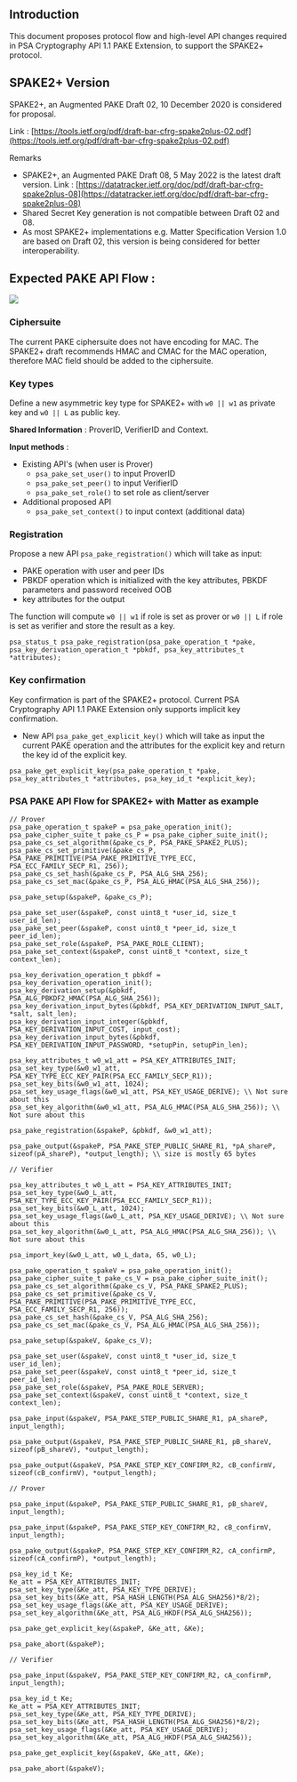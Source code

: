 Introduction
------------

This document proposes protocol flow and high-level API changes required in PSA Cryptography API 1.1 PAKE Extension, to support the SPAKE2+ protocol.

SPAKE2+ Version
---------------

SPAKE2+, an Augmented PAKE Draft 02, 10 December 2020 is considered for proposal.

Link : [https://tools.ietf.org/pdf/draft-bar-cfrg-spake2plus-02.pdf](https://tools.ietf.org/pdf/draft-bar-cfrg-spake2plus-02.pdf)

Remarks

*   SPAKE2+, an Augmented PAKE Draft 08, 5 May 2022 is the latest draft version. Link : [https://datatracker.ietf.org/doc/pdf/draft-bar-cfrg-spake2plus-08](https://datatracker.ietf.org/doc/pdf/draft-bar-cfrg-spake2plus-08)
*   Shared Secret Key generation is not compatible between Draft 02 and 08.
*   As most SPAKE2+ implementations e.g. Matter Specification Version 1.0 are based on Draft 02, this version is being considered for better interoperability.

Expected PAKE API Flow :
------------------------------------
![](SPAKE2PLUS.svg)


### Ciphersuite

The current PAKE ciphersuite does not have encoding for MAC. The SPAKE2+ draft recommends HMAC and CMAC for the MAC operation, therefore MAC field should be added to the ciphersuite.

### Key types

Define a new asymmetric key type for SPAKE2+ with `w0 || w1` as private key and `w0 || L` as public key.

**Shared Information** : ProverID, VerifierID and Context.

**Input methods** :

*   Existing API's (when user is Prover)
    *   `psa_pake_set_user()` to input ProverID
    *   `psa_pake_set_peer()` to input VerifierID
    *   `psa_pake_set_role()` to set role as client/server
*   Additional proposed API
    *   `psa_pake_set_context()` to input context (additional data)

### Registration

Propose a new API `psa_pake_registration()` which will take as input:
* PAKE operation with user and peer IDs
* PBKDF operation which is initialized with the key attributes, PBKDF parameters and password received OOB
* key attributes for the output

The function will compute `w0 || w1` if role is set as prover or `w0 || L` if role is set as verifier and store the result as a key.

```
psa_status_t psa_pake_registration(psa_pake_operation_t *pake, psa_key_derivation_operation_t *pbkdf, psa_key_attributes_t *attributes);
```

### Key confirmation

Key confirmation is part of the SPAKE2+ protocol. Current PSA Cryptography API 1.1 PAKE Extension only supports implicit key confirmation.

*   New API `psa_pake_get_explicit_key()`  which will take as input the current PAKE operation and the attributes for the explicit key and return the key id of the explicit key.
  ```
  psa_pake_get_explicit_key(psa_pake_operation_t *pake, psa_key_attributes_t *attributes, psa_key_id_t *explicit_key);
  ```

### PSA PAKE API Flow for SPAKE2+ with Matter as example

```
// Prover
psa_pake_operation_t spakeP = psa_pake_operation_init();
psa_pake_cipher_suite_t pake_cs_P = psa_pake_cipher_suite_init();
psa_pake_cs_set_algorithm(&pake_cs_P, PSA_PAKE_SPAKE2_PLUS);
psa_pake_cs_set_primitive(&pake_cs_P, PSA_PAKE_PRIMITIVE(PSA_PAKE_PRIMITIVE_TYPE_ECC, PSA_ECC_FAMILY_SECP_R1, 256));
psa_pake_cs_set_hash(&pake_cs_P, PSA_ALG_SHA_256);
psa_pake_cs_set_mac(&pake_cs_P, PSA_ALG_HMAC(PSA_ALG_SHA_256));

psa_pake_setup(&spakeP, &pake_cs_P);

psa_pake_set_user(&spakeP, const uint8_t *user_id, size_t user_id_len);
psa_pake_set_peer(&spakeP, const uint8_t *peer_id, size_t peer_id_len);
psa_pake_set_role(&spakeP, PSA_PAKE_ROLE_CLIENT);
psa_pake_set_context(&spakeP, const uint8_t *context, size_t context_len);

psa_key_derivation_operation_t pbkdf = psa_key_derivation_operation_init();
psa_key_derivation_setup(&pbkdf, PSA_ALG_PBKDF2_HMAC(PSA_ALG_SHA_256));
psa_key_derivation_input_bytes(&pbkdf, PSA_KEY_DERIVATION_INPUT_SALT, *salt, salt_len);
psa_key_derivation_input_integer(&pbkdf, PSA_KEY_DERIVATION_INPUT_COST, input_cost);
psa_key_derivation_input_bytes(&pbkdf, PSA_KEY_DERIVATION_INPUT_PASSWORD, *setupPin, setupPin_len);

psa_key_attributes_t w0_w1_att = PSA_KEY_ATTRIBUTES_INIT;
psa_set_key_type(&w0_w1_att, PSA_KEY_TYPE_ECC_KEY_PAIR(PSA_ECC_FAMILY_SECP_R1));
psa_set_key_bits(&w0_w1_att, 1024);
psa_set_key_usage_flags(&w0_w1_att, PSA_KEY_USAGE_DERIVE); \\ Not sure about this
psa_set_key_algorithm(&w0_w1_att, PSA_ALG_HMAC(PSA_ALG_SHA_256)); \\ Not sure about this

psa_pake_registration(&spakeP, &pbkdf, &w0_w1_att);

psa_pake_output(&spakeP, PSA_PAKE_STEP_PUBLIC_SHARE_R1, *pA_shareP, sizeof(pA_shareP), *output_length); \\ size is mostly 65 bytes

// Verifier

psa_key_attributes_t w0_L_att = PSA_KEY_ATTRIBUTES_INIT;
psa_set_key_type(&w0_L_att, PSA_KEY_TYPE_ECC_KEY_PAIR(PSA_ECC_FAMILY_SECP_R1));
psa_set_key_bits(&w0_L_att, 1024);
psa_set_key_usage_flags(&w0_L_att, PSA_KEY_USAGE_DERIVE); \\ Not sure about this
psa_set_key_algorithm(&w0_L_att, PSA_ALG_HMAC(PSA_ALG_SHA_256)); \\ Not sure about this

psa_import_key(&w0_L_att, w0_L_data, 65, w0_L);

psa_pake_operation_t spakeV = psa_pake_operation_init();
psa_pake_cipher_suite_t pake_cs_V = psa_pake_cipher_suite_init();
psa_pake_cs_set_algorithm(&pake_cs_V, PSA_PAKE_SPAKE2_PLUS);
psa_pake_cs_set_primitive(&pake_cs_V, PSA_PAKE_PRIMITIVE(PSA_PAKE_PRIMITIVE_TYPE_ECC, PSA_ECC_FAMILY_SECP_R1, 256));
psa_pake_cs_set_hash(&pake_cs_V, PSA_ALG_SHA_256);
psa_pake_cs_set_mac(&pake_cs_V, PSA_ALG_HMAC(PSA_ALG_SHA_256));

psa_pake_setup(&spakeV, &pake_cs_V);

psa_pake_set_user(&spakeV, const uint8_t *user_id, size_t user_id_len);
psa_pake_set_peer(&spakeV, const uint8_t *peer_id, size_t peer_id_len);
psa_pake_set_role(&spakeV, PSA_PAKE_ROLE_SERVER);
psa_pake_set_context(&spakeV, const uint8_t *context, size_t context_len);

psa_pake_input(&spakeV, PSA_PAKE_STEP_PUBLIC_SHARE_R1, pA_shareP, input_length);

psa_pake_output(&spakeV, PSA_PAKE_STEP_PUBLIC_SHARE_R1, pB_shareV, sizeof(pB_shareV), *output_length);

psa_pake_output(&spakeV, PSA_PAKE_STEP_KEY_CONFIRM_R2, cB_confirmV, sizeof(cB_confirmV), *output_length);

// Prover

psa_pake_input(&spakeP, PSA_PAKE_STEP_PUBLIC_SHARE_R1, pB_shareV, input_length);

psa_pake_input(&spakeP, PSA_PAKE_STEP_KEY_CONFIRM_R2, cB_confirmV, input_length);

psa_pake_output(&spakeP, PSA_PAKE_STEP_KEY_CONFIRM_R2, cA_confirmP, sizeof(cA_confirmP), *output_length);

psa_key_id_t Ke;
Ke_att = PSA_KEY_ATTRIBUTES_INIT;
psa_set_key_type(&Ke_att, PSA_KEY_TYPE_DERIVE);
psa_set_key_bits(&Ke_att, PSA_HASH_LENGTH(PSA_ALG_SHA256)*8/2);
psa_set_key_usage_flags(&Ke_att, PSA_KEY_USAGE_DERIVE);
psa_set_key_algorithm(&Ke_att, PSA_ALG_HKDF(PSA_ALG_SHA256));

psa_pake_get_explicit_key(&spakeP, &Ke_att, &Ke);

psa_pake_abort(&spakeP);

// Verifier

psa_pake_input(&spakeV, PSA_PAKE_STEP_KEY_CONFIRM_R2, cA_confirmP, input_length);

psa_key_id_t Ke;
Ke_att = PSA_KEY_ATTRIBUTES_INIT;
psa_set_key_type(&Ke_att, PSA_KEY_TYPE_DERIVE);
psa_set_key_bits(&Ke_att, PSA_HASH_LENGTH(PSA_ALG_SHA256)*8/2);
psa_set_key_usage_flags(&Ke_att, PSA_KEY_USAGE_DERIVE);
psa_set_key_algorithm(&Ke_att, PSA_ALG_HKDF(PSA_ALG_SHA256));

psa_pake_get_explicit_key(&spakeV, &Ke_att, &Ke);

psa_pake_abort(&spakeV);

```